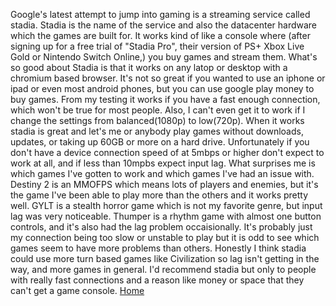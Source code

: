 Google's latest attempt to jump into gaming is a streaming service called stadia. Stadia is the name of the service and also the datacenter hardware which the games are built for. It works kind of like a console where (after signing up for a free trial of "Stadia Pro", their version of PS+ Xbox Live Gold or Nintendo Switch Online,) you buy games and stream them. What's so good about Stadia is that it works on any latop or desktop with a chromium based browser. It's not so great if you wanted to use an iphone or ipad or even most android phones, but you can use google play money to buy games. From my testing it works if you have a fast enough connection, which won't be true for most people. Also, I can't even get it to work if I change the settings from balanced(1080p) to low(720p). When it works stadia is great and let's me or anybody play games without downloads, updates, or taking up 60GB or more on a hard drive. Unfortunately if you don't have a device connection speed of at 5mbps or higher don't expect to work at all, and if less than 10mpbs expect input lag. What surprises me is which games I've gotten to work and which games I've had an issue with. Destiny 2 is an MMOFPS which means lots of players and enemies, but it's the game I've been able to play more than the others and it works pretty well. GYLT is a stealth horror game which is not my favorite genre, but input lag was very noticeable. Thumper is a rhythm game with almost one button controls, and it's also had the lag problem occaisionally. It's probably just my connection being too slow or unstable to play but it is odd to see which games seem to have more problems than others. Honestly I think stadia could use more turn based games like Civilization so lag isn't getting in the way, and more games in general. I'd recommend stadia but only to people with really fast connections and a reason like money or space that they can't get a game console.
[Home](https://windfiresteel.github.io/)

